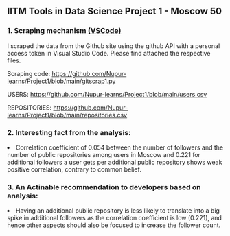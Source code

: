 ## IITM Tools in Data Science Project 1 - Moscow 50

### 1. Scraping mechanism <a href="https://github.com/Nupur-learns/Project1/blob/main/gitscrap1.py">(VSCode)</a>

I scraped the data from the Github site using the github API with a personal access token in Visual Studio Code. Please find attached the respective files.

Scraping code: https://github.com/Nupur-learns/Project1/blob/main/gitscrap1.py
      
USERS: https://github.com/Nupur-learns/Project1/blob/main/users.csv

REPOSITORIES: https://github.com/Nupur-learns/Project1/blob/main/repositories.csv



### 2. Interesting fact from the analysis:

</li>
          <li>   Correlation coefficient of 0.054 between the number of followers and the number of public repositories among users in Moscow and 0.221 for additional followers a user gets per additional public repository shows weak positive correlation, contrary to common belief.
</li>
</ul>
</p>

### 3. An Actinable recommendation to developers based on analysis:
</li>
          <li>  Having an additional public repository is less likely to translate into a big spike in additional followers as the correlation coefficient is low (0.221), and hence other aspects should also be focused to increase the follower count.
